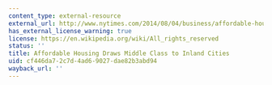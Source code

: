 ```yaml
---
content_type: external-resource
external_url: http://www.nytimes.com/2014/08/04/business/affordable-housing-drives-middle-class-to-cities-inland.html?_r=0
has_external_license_warning: true
license: https://en.wikipedia.org/wiki/All_rights_reserved
status: ''
title: Affordable Housing Draws Middle Class to Inland Cities
uid: cf446da7-2c7d-4ad6-9027-dae82b3abd94
wayback_url: ''
---
```

